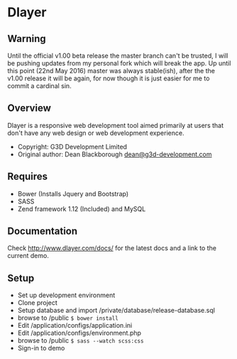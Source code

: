 Dlayer
======

Warning
--------
Until the official v1.00 beta release the master branch can't be trusted, I will be pushing updates from my personal fork which will break the app. Up until this point (22nd May 2016) master was always stable(ish), after the the v1.00 release it will be again, for now though it is just easier for me to commit a cardinal sin. 

Overview
--------

Dlayer is a responsive web development tool aimed primarily at users that don't have any web design or web development experience.

* Copyright: G3D Development Limited
* Original author: Dean Blackborough <dean@g3d-development.com>

Requires
---------

* Bower (Installs Jquery and Bootstrap)
* SASS
* Zend framework 1.12 (Included) and MySQL

Documentation 
---------

Check http://www.dlayer.com/docs/ for the latest docs and a link to the current 
demo.

Setup
---------

* Set up development environment
* Clone project
* Setup database and import /private/database/release-database.sql
* browse to /public ```$ bower install```
* Edit /application/configs/application.ini
* Edit /application/configs/environment.php
* browse to /public ```$ sass --watch scss:css```
* Sign-in to demo
